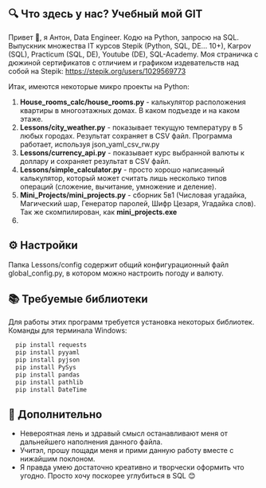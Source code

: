 
## 🔍 Что здесь у нас? Учебный мой GIT
Привет 👋, я Антон, Data Engineer. Кодю на Python, запросю на SQL.
Выпускник множества IT курсов Stepik (Python, SQL, DE... 10+), Karpov (SQL), Practicum (SQL, DE), Youtube (DE), SQL-Academy.
Моя страничка с дюжиной сертификатов с отличием и графиком издевательств над собой на Stepik: https://stepik.org/users/1029569773


Итак, имеются некоторые микро проекты на Python:
1. **House_rooms_calc/house_rooms.py** - калькулятор расположения квартиры в многоэтажных домах. В каком подъезде и на каком этаже.
2. **Lessons/city_weather.py** - показывает текущую температуру в 5 любых городах. Результат сохраняет в CSV файл. Программа работает, используя json_yaml_csv_rw.py
3. **Lessons/currency_api.py** - показывает курс выбранной валюты к доллару и сохраняет результат в CSV файл.
4. **Lessons/simple_calculator.py** - просто хорошо написанный калькулятор, который может считать лишь несколько типов операций (сложение, вычитание, умножение и деление).
5. **Mini_Projects/mini_projects.py** - сборник 5в1 (Числовая угадайка, Магический шар, Генератор паролей, Шифр Цезаря, Угадайка слов). Так же скомпилирован, как **mini_projects.exe**
6. 



## ⚙️ Настройки

Папка Lessons/config содержит общий конфигурационный файл global_config.py, в котором можно настроить погоду и валюту.


## 📚 Требуемые библиотеки

Для работы этих программ требуется установка некоторых библиотек. Команды для терминала Windows:

```bash
  pip install requests
  pip install pyyaml
  pip install pyjson
  pip install PySys
  pip install pandas
  pip install pathlib
  pip install DateTime
```

## 🙏 Дополнительно

- Невероятная лень и здравый смысл останавливают меня от дальнейшего наполнения данного файла.
- Учитэл, прошу пощади меня и прими данную работу вместе с нижайшим поклоном.
- Я правда умею достаточно креативно и творчески оформить что угодно. Просто хочу поскорее углубиться в SQL 😊

